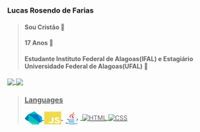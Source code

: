 ### Lucas Rosendo de Farias 

>#### Sou Cristão 📖
>#### 17 Anos 🧓
>#### Estudante Instituto Federal de Alagoas(IFAL) e Estagiário Universidade Federal de Alagoas(UFAL) 🏫

<div>
  <a href="https://github.com/LucaRosendo">
  <img align="center" height="170em" src="https://github-readme-stats.vercel.app/api?username=LucaRosendo&show_icons=true&theme=highcontrast&include_all_commits=true&count_private=true"/>
  <img align="center" height="170em" src="https://github-readme-stats.vercel.app/api/top-langs/?username=LucaRosendo&layout=compact&langs_count=7&theme=highcontrast&hide=css"/>
<div/>

>### Languages
>  <img align="center" alt="Dart" height="30" width="40" src="https://raw.githubusercontent.com/devicons/devicon/master/icons/dart/dart-original.svg"> 
>  <img align="center" alt="Js" height="30" width="40" src="https://raw.githubusercontent.com/devicons/devicon/master/icons/javascript/javascript-plain.svg"> 
>  <img align="center" alt="Java" height="30" width="40" src="https://raw.githubusercontent.com/devicons/devicon/master/icons/java/java-original.svg"> 
>  <img align="center" alt="HTML" height="30" width="40" src="https://symbols.getvecta.com/stencil_25/35_html5.d4d8050235.svg"> 
>  <img align="center" alt="CSS" height="30" width="40" src="https://symbols.getvecta.com/stencil_25/14_css3.d930bfb832.svg"> 
